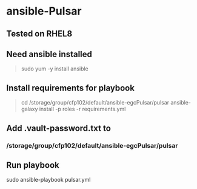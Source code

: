 # ansible-Pulsar

## Tested on RHEL8
## Need ansible installed
> sudo yum -y install ansible

## Install requirements for playbook
> cd /storage/group/cfp102/default/ansible-egcPulsar/pulsar
> ansible-galaxy install -p roles -r requirements.yml

## Add .vault-password.txt to
### /storage/group/cfp102/default/ansible-egcPulsar/pulsar

## Run playbook
sudo ansible-playbook pulsar.yml
